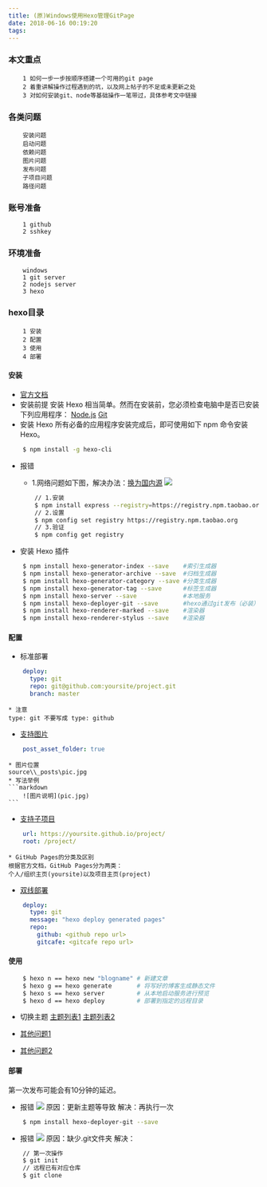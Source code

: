 ```yaml
---
title: (原)Windows使用Hexo管理GitPage
date: 2018-06-16 00:19:20
tags:
---
```

### 本文重点
```text
    1 如何一步一步按顺序搭建一个可用的git page
    2 着重讲解操作过程遇到的坑，以及网上帖子的不足或未更新之处
    3 对如何安装git、node等基础操作一笔带过，具体参考文中链接
```

### 各类问题
```text
    安装问题
    启动问题
    依赖问题
    图片问题
    发布问题
    子项目问题
    路径问题
```

### 账号准备
```text
    1 github
    2 sshkey
```

### 环境准备
```text
    windows
    1 git server
    2 nodejs server
    3 hexo
```

### hexo目录
```text
    1 安装
    2 配置
    3 使用
    4 部署
```

#### 安装
* [官方文档](https://hexo.io/zh-cn/docs/index.html)
* 安装前提
安装 Hexo 相当简单。然而在安装前，您必须检查电脑中是否已安装下列应用程序：
[Node.js](https://nodejs.org/en/)
[Git](http://git-scm.com/)
* 安装 Hexo
所有必备的应用程序安装完成后，即可使用如下 npm 命令安装 Hexo。
```bash
    $ npm install -g hexo-cli
```
* 报错
    * 1.网络问题如下图，解决办法：[换为国内源](https://www.jianshu.com/p/0deb70e6f395)
    ![](20180616003722.png)
    ```bash
        // 1.安装
        $ npm install express --registry=https://registry.npm.taobao.org
        // 2.设置
        $ npm config set registry https://registry.npm.taobao.org
        // 3.验证
        $ npm config get registry
    ```

* 安装 Hexo 插件
```bash
    $ npm install hexo-generator-index --save    #索引生成器
    $ npm install hexo-generator-archive --save  #归档生成器
    $ npm install hexo-generator-category --save #分类生成器
    $ npm install hexo-generator-tag --save      #标签生成器
    $ npm install hexo-server --save             #本地服务
    $ npm install hexo-deployer-git --save       #hexo通过git发布（必装）
    $ npm install hexo-renderer-marked --save    #渲染器
    $ npm install hexo-renderer-stylus --save    #渲染器
```


#### 配置
* 标准部署
```yaml
    deploy:
      type: git
      repo: git@github.com:yoursite/project.git
      branch: master
```
    * 注意
    type: git 不要写成 type: github

* [支持图片](https://www.jianshu.com/p/cf0628478a4e)
```yaml
    post_asset_folder: true
```
    * 图片位置
    source\\_posts\pic.jpg
    * 写法举例
    ```markdown
        ![图片说明](pic.jpg)
    ```

* [支持子项目](https://segmentfault.com/a/1190000003946969)
```yaml
    url: https://yoursite.github.io/project/
    root: /project/
```
    * GitHub Pages的分类及区别
    根据官方文档，GitHub Pages分为两类：
    个人/组织主页(yoursite)以及项目主页(project)

* [双线部署](https://www.jianshu.com/p/b0cae7168352)
```yaml
    deploy:
      type: git
      message: "hexo deploy generated pages"
      repo: 
        github: <github repo url>
        gitcafe: <gitcafe repo url> 
```

#### 使用
```bash
    $ hexo n == hexo new "blogname" # 新建文章
    $ hexo g == hexo generate       # 将写好的博客生成静态文件
    $ hexo s == hexo server         # 从本地启动服务进行预览
    $ hexo d == hexo deploy         # 部署到指定的远程目录
```
* 切换主题
[主题列表1](https://hexo.io/themes/)
[主题列表2](https://github.com/hexojs/hexo/wiki/Themes)

* [其他问题1](https://xuanwo.org/2014/08/14/hexo-usual-problem/)
* [其他问题2](https://blog.csdn.net/u013593306/article/details/53749055)

#### 部署
第一次发布可能会有10分钟的延迟。
* 报错
![](20180616013939.png)
原因：更新主题等导致
解决：再执行一次
```bash
    $ npm install hexo-deployer-git --save
```
* 报错
![](20180616015210.png)
原因：缺少.git文件夹
解决：
```bash
    // 第一次操作
    $ git init
    // 远程已有对应仓库
    $ git clone
```
